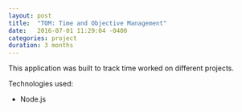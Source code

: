 ```yaml
---
layout: post
title:  "TOM: Time and Objective Management"
date:   2016-07-01 11:29:04 -0400
categories: project
duration: 3 months
---
```




This application was built to track time worked on different projects.

Technologies used:

- Node.js

